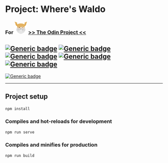# Project: Where's Waldo
### For <img src="./odin-logo.svg"  width="40" height="40"> [>> The Odin Project <<](https://www.theodinproject.com/)
## [![Generic badge](https://img.shields.io/badge/Used-HTML-green.svg?style=flat-square&logo=HTML5)](https://developer.mozilla.org/en-US/docs/Web/Guide/HTML/HTML5) [![Generic badge](https://img.shields.io/badge/Used-CSS-blue.svg?style=flat-square&logo=CSS3)](https://www.tutorialrepublic.com/css-tutorial/) [![Generic badge](https://img.shields.io/badge/Used-JavaScript-yellow.svg?style=flat-square&logo=JavaScript)](https://developer.mozilla.org/en-US/docs/Web/JavaScript) [![Generic badge](https://img.shields.io/badge/Used-VUE.js-brightgreen.svg?style=flat-square&logo=Vue.js)](https://vuejs.org/) [![Generic badge](https://img.shields.io/badge/Used-Firebase-orange.svg?style=flat-square&logo=Firebase)](https://firebase.google.com//)


[![Generic badge](https://img.shields.io/badge/Live%20demo%20at-GitHub%20Pages-blueviolet.svg?style=for-the-badge&logo=GitHub)](https://nijepa.github.io/wheres-waldo/)

<hr>

## Project setup
```
npm install
```

### Compiles and hot-reloads for development
```
npm run serve
```

### Compiles and minifies for production
```
npm run build
```
